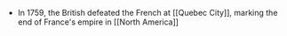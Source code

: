 - In 1759, the British defeated the French at [[Quebec City]], marking the end of France's empire in [[North America]]